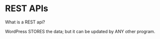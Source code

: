 # REST APIs

What is a REST api?

WordPress STORES the data; but it can be updated by ANY other program.